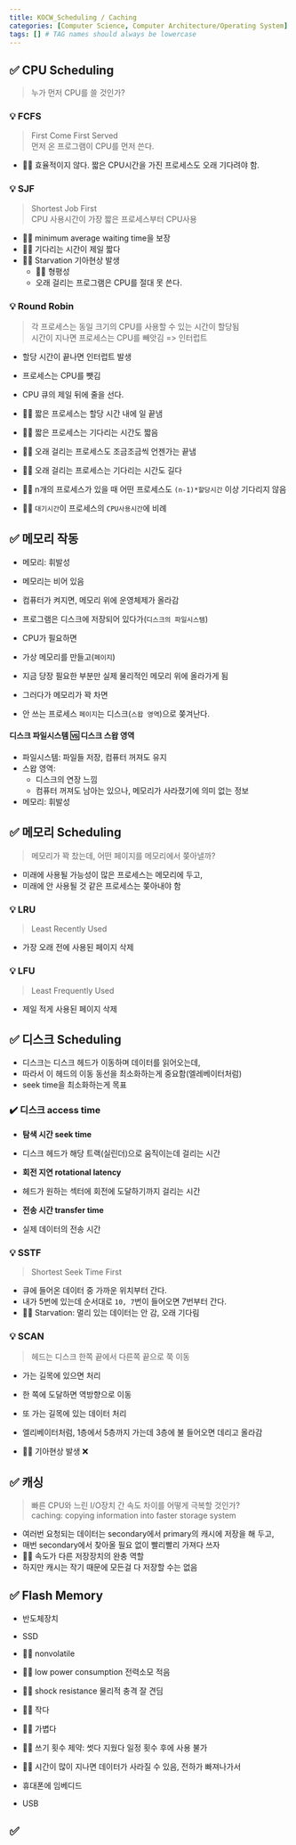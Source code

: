 ```yaml
---
title: KOCW_Scheduling / Caching
categories: [Computer Science, Computer Architecture/Operating System]
tags: [] # TAG names should always be lowercase
---
```


## ✅ CPU Scheduling

> 누가 먼저 CPU를 쓸 것인가?

### 💡 FCFS

> First Come First Served <br>
> 먼저 온 프로그램이 CPU를 먼저 쓴다. <br>

- 👎🏻 효율적이지 않다. 짧은 CPU시간을 가진 프로세스도 오래 기다려야 함.

### 💡 SJF

> Shortest Job First <br>
> CPU 사용시간이 가장 짧은 프로세스부터 CPU사용 <br>

- 👍🏻 minimum average waiting time을 보장
- 👍🏻 기다리는 시간이 제일 짧다
- 👎🏻 Starvation 기아현상 발생
  - 👎🏻 형평성
  - 오래 걸리는 프로그램은 CPU를 절대 못 쓴다.

### 💡 Round Robin

> 각 프로세스는 동일 크기의 CPU를 사용할 수 있는 시간이 할당됨 <br>
> 시간이 지나면 프로세스는 CPU를 빼앗김 => 인터럽트 <br>

- 할당 시간이 끝나면 인터럽트 발생
- 프로세스는 CPU를 뺏김
- CPU 큐의 제일 뒤에 줄을 선다.

- 👍🏻 짧은 프로세스는 할당 시간 내에 일 끝냄
- 👍🏻 짧은 프로세스는 기다리는 시간도 짧음
- 👍🏻 오래 걸리는 프로세스도 조금조금씩 언젠가는 끝냄
- 👍🏻 오래 걸리는 프로세스는 기다리는 시간도 길다

- 👍🏻 n개의 프로세스가 있을 때 어떤 프로세스도 `(n-1)*할당시간` 이상 기다리지 않음
- 👍🏻 `대기시간`이 프로세스의 `CPU사용시간`에 비례

## ✅ 메모리 작동

- 메모리: 휘발성
- 메모리는 비어 있음
- 컴퓨터가 켜지면, 메모리 위에 운영체제가 올라감
- 프로그램은 디스크에 저장되어 있다가(`디스크의 파일시스템`)
- CPU가 필요하면
- 가상 메모리를 만들고(`페이지`)
- 지금 당장 필요한 부분만 실제 물리적인 메모리 위에 올라가게 됨

- 그러다가 메모리가 꽉 차면
- 안 쓰는 프로세스 `페이지`는 디스크(`스왑 영역`)으로 쫒겨난다.

#### 디스크 파일시스템 🆚 디스크 스왑 영역

- 파일시스템: 파일들 저장, 컴퓨터 꺼져도 유지
- 스왑 영역:
  - 디스크의 연장 느낌
  - 컴퓨터 꺼져도 남아는 있으나, 메모리가 사라졌기에 의미 없는 정보
- 메모리: 휘발성

## ✅ 메모리 Scheduling

> 메모리가 꽉 찼는데, 어떤 페이지를 메모리에서 쫒아낼까? <br>

- 미래에 사용될 가능성이 많은 프로세스는 메모리에 두고,
- 미래에 안 사용될 것 같은 프로세스는 쫒아내야 함

### 💡 LRU

> Least Recently Used <br>

- 가장 오래 전에 사용된 페이지 삭제

### 💡 LFU

> Least Frequently Used <br>

- 제일 적게 사용된 페이지 삭제

## ✅ 디스크 Scheduling

- 디스크는 디스크 헤드가 이동하며 데이터를 읽어오는데,
- 따라서 이 헤드의 이동 동선을 최소화하는게 중요함(엘레베이터처럼)
- seek time을 최소화하는게 목표

### ✔️ 디스크 access time

- **탐색 시간 seek time**
- 디스크 헤드가 해당 트랙(실린더)으로 움직이는데 걸리는 시간

- **회전 지연 rotational latency**
- 헤드가 원하는 섹터에 회전에 도달하기까지 걸리는 시간

- **전송 시간 transfer time**
- 실제 데이터의 전송 시간

### 💡 SSTF

> Shortest Seek Time First <br>

- 큐에 들어온 데이터 중 가까운 위치부터 간다.
- 내가 5번에 있는데 순서대로 `10, 7`번이 들어오면 7번부터 간다.
- 👎🏻 Starvation: 멀리 있는 데이터는 안 감, 오래 기다림

### 💡 SCAN

> 헤드는 디스크 한쪽 끝에서 다른쪽 끝으로 쭉 이동 <br>

- 가는 길목에 있으면 처리
- 한 쪽에 도달하면 역방향으로 이동
- 또 가는 길목에 있는 데이터 처리
- 엘리베이터처럼, 1층에서 5층까지 가는데 3층에 불 들어오면 데리고 올라감

- 👍🏻 기아현상 발생 ❌

## ✅ 캐싱

> 빠른 CPU와 느린 I/O장치 간 속도 차이를 어떻게 극복할 것인가? <br>
> caching: copying information into faster storage system <br>

- 여러번 요청되는 데이터는 secondary에서 primary의 캐시에 저장을 해 두고,
- 매번 secondary에서 찾아올 필요 없이 빨리빨리 가져다 쓰자
- 👍🏻 속도가 다른 저장장치의 완충 역할
- 하지만 캐시는 작기 때문에 모든걸 다 저장할 수는 없음

## ✅ Flash Memory

- 반도체장치
- SSD

- 👍🏻 nonvolatile
- 👍🏻 low power consumption 전력소모 적음
- 👍🏻 shock resistance 물리적 충격 잘 견딤
- 👍🏻 작다
- 👍🏻 가볍다
- 👎🏻 쓰기 횟수 제약: 썻다 지웠다 일정 횟수 후에 사용 불가
- 👎🏻 시간이 많이 지나면 데이터가 사라질 수 있음, 전하가 빠져나가서

- 휴대폰에 임베디드
- USB

## ✅

